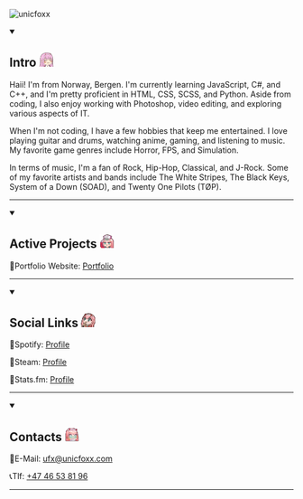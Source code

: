 ![unicfoxx](https://github.com/user-attachments/assets/6fcfe9d2-296a-4c92-acc6-52f62462a11d)

<details open>
  <summary><h2>Intro <img height="25px" src="https://github.com/unicfoxx/unicfoxx/blob/main/Images/emojislime.png"></h2></summary>
  <p>Haii! I'm from Norway, Bergen. I'm currently learning JavaScript, C#, and C++, and I'm pretty proficient in HTML, CSS, SCSS, and Python. Aside from coding, I also enjoy working with Photoshop, video editing, and exploring various aspects of IT.</p>
  <p>When I'm not coding, I have a few hobbies that keep me entertained. I love playing guitar and drums, watching anime, gaming, and listening to music. My favorite game genres include Horror, FPS, and Simulation.</p>
  <p>In terms of music, I'm a fan of Rock, Hip-Hop, Classical, and J-Rock. Some of my favorite artists and bands include The White Stripes, The Black Keys, System of a Down (SOAD), and Twenty One Pilots (TØP).</p>
</details>
<hr>
<details open>
  <summary><h2>Active Projects <img height="25px" src="https://github.com/unicfoxx/unicfoxx/blob/main/Images/emojisalute.png"></h2></summary>
  <p>🔗Portfolio Website: <a href="https://unicfoxx.github.io/Portfolio/">Portfolio</a></p>
</details>
<hr>
<details open>
  <summary><h2>Social Links <img height="25px" src="https://github.com/unicfoxx/unicfoxx/blob/main/Images/emojisip.png"></h2></summary>
  <p>🔗Spotify: <a href="https://open.spotify.com/user/xwgca22n05kb3vcty45a87olr?si=5609c652437d4e0e">Profile</a></p>
  <p>🔗Steam: <a href="https://steamcommunity.com/id/unicfoxx/">Profile</a></p>
  <p>🔗Stats.fm: <a href="https://stats.fm/themaster">Profile</a></p>
</details>
<hr>
<details open>
  <summary><h2>Contacts <img height="25px" src="https://github.com/unicfoxx/unicfoxx/blob/main/Images/emojilearn.png"></h2></summary>
  <p>💌E-Mail: <a href="mailto:ufx@unicfoxx.com">ufx@unicfoxx.com</a></p>
  <p>📞Tlf: <a href="tel:+4746538196">+47 46 53 81 96</a></p>
</details>
<hr>




